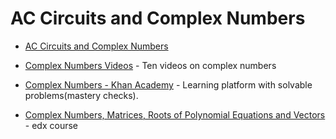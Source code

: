 # AC Circuits and Complex Numbers

* [AC Circuits and Complex Numbers](https://www.allaboutcircuits.com/textbook/alternating-current/) 

* [Complex Numbers Videos](https://www.youtube.com/watch?v=vRJqPo_zcnQ&list=PL0o_zxa4K1BU5sTWZ2YxFhpXwsnMfMke7&index=35&pp=iAQB) - Ten videos on complex numbers

* [Complex Numbers - Khan Academy](https://www.khanacademy.org/math/precalculus/x9e81a4f98389efdf:complex) - Learning platform with solvable problems(mastery checks).
 
* [Complex Numbers, Matrices, Roots of Polynomial Equations and Vectors](https://www.edx.org/learn/math/imperial-college-london-a-level-further-mathematics-for-year-12-course-1-complex-numbers-matrices-roots-of-polynomial-equations-and-vectors) - edx course
